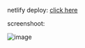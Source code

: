 netlify deploy: [click here](https://company-profile-test.netlify.app/)

screenshoot: 

![image](https://user-images.githubusercontent.com/11336853/224482554-75e20d18-ddaa-41ac-a3a5-9abd8d93b2ca.png)
